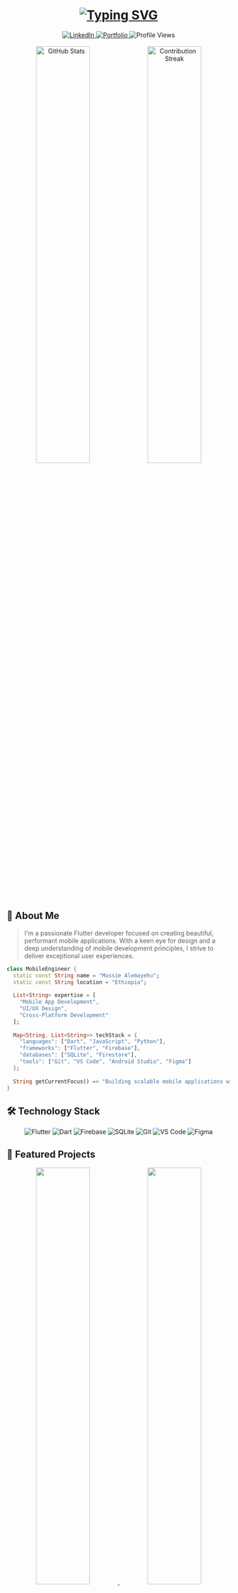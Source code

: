# <div align="center">[![Typing SVG](https://readme-typing-svg.herokuapp.com?font=Fira+Code&weight=500&size=30&pause=1000&color=6366F1&center=true&vCenter=true&random=false&width=600&height=70&lines=Hi+👋+I'm+Mussie+Alemayehu;Flutter+Developer)](https://git.io/typing-svg)</div>

<div align="center">
  <a href="https://linkedin.com/in/mussie-alemayehu">
    <img src="https://img.shields.io/badge/LinkedIn-0077B5?style=for-the-badge&logo=linkedin&logoColor=white" alt="LinkedIn"/>
  </a>
  <a href="https://mussie-alemayehu.github.io/profile">
    <img src="https://img.shields.io/badge/Portfolio-255E63?style=for-the-badge&logo=About.me&logoColor=white" alt="Portfolio"/>
  </a>
  <img src="https://komarev.com/ghpvc/?username=mussie-alemayehu&style=for-the-badge&color=6366F1" alt="Profile Views" />
</div>

<br/>

<div align="center">
  <img width="49%" src="https://github-readme-stats.vercel.app/api?username=mussie-alemayehu&show_icons=true&theme=tokyonight&hide_border=true&bg_color=0D1117" alt="GitHub Stats"/>
  <img width="49%" src="https://github-readme-streak-stats.herokuapp.com/?user=mussie-alemayehu&theme=tokyonight&hide_border=true&background=0D1117" alt="Contribution Streak"/>
</div>

## 💫 About Me

> I'm a passionate Flutter developer focused on creating beautiful, performant mobile applications. With a keen eye for design and a deep understanding of mobile development principles, I strive to deliver exceptional user experiences.

```dart
class MobileEngineer {
  static const String name = "Mussie Alemayehu";
  static const String location = "Ethiopia";
  
  List<String> expertise = [
    "Mobile App Development",
    "UI/UX Design",
    "Cross-Platform Development"
  ];
  
  Map<String, List<String>> techStack = {
    "languages": ["Dart", "JavaScript", "Python"],
    "frameworks": ["Flutter", "Firebase"],
    "databases": ["SQLite", "Firestore"],
    "tools": ["Git", "VS Code", "Android Studio", "Figma"]
  };
  
  String getCurrentFocus() => "Building scalable mobile applications with Flutter";
}
```

## 🛠️ Technology Stack

<div align="center">
  
![Flutter](https://img.shields.io/badge/Flutter-02569B?style=for-the-badge&logo=flutter&logoColor=white)
![Dart](https://img.shields.io/badge/Dart-0175C2?style=for-the-badge&logo=dart&logoColor=white)
![Firebase](https://img.shields.io/badge/Firebase-FFCA28?style=for-the-badge&logo=firebase&logoColor=black)
![SQLite](https://img.shields.io/badge/SQLite-07405E?style=for-the-badge&logo=sqlite&logoColor=white)
![Git](https://img.shields.io/badge/Git-F05032?style=for-the-badge&logo=git&logoColor=white)
![VS Code](https://img.shields.io/badge/VS_Code-007ACC?style=for-the-badge&logo=visual-studio-code&logoColor=white)
![Figma](https://img.shields.io/badge/Figma-F24E1E?style=for-the-badge&logo=figma&logoColor=white)

</div>

## 📱 Featured Projects

<div align="center">
  <a href="https://github.com/mussie-alemayehu/shop_app">
    <img src="https://github-readme-stats.vercel.app/api/pin/?username=mussie-alemayehu&repo=shop_app&theme=tokyonight&hide_border=true&bg_color=0D1117" width="49%" />
  </a>
  <a href="https://github.com/mussie-alemayehu/movie_db">
    <img src="https://github-readme-stats.vercel.app/api/pin/?username=mussie-alemayehu&repo=movie_db&theme=tokyonight&hide_border=true&bg_color=0D1117" width="49%" />
  </a>
  <a href="https://github.com/mussie-alemayehu/notes-and-to-do">
    <img src="https://github-readme-stats.vercel.app/api/pin/?username=mussie-alemayehu&repo=notes-and-to-do&theme=tokyonight&hide_border=true&bg_color=0D1117" width="49%" />
  </a>
  <a href="https://github.com/mussie-alemayehu/student-portal">
    <img src="https://github-readme-stats.vercel.app/api/pin/?username=mussie-alemayehu&repo=student-portal&theme=tokyonight&hide_border=true&bg_color=0D1117" width="49%" />
  </a>
</div>

## 📊 GitHub Analytics

<div align="center">
  <img src="https://github-readme-activity-graph.vercel.app/graph?username=mussie-alemayehu&custom_title=Contribution%20Graph&theme=tokyo-night&hide_border=true&bg_color=0D1117" width="100%" alt="Activity Graph" />
</div>

<div align="center">
  <img src="https://github-profile-trophy.vercel.app/?username=mussie-alemayehu&theme=tokyonight&no-frame=true&column=7&margin-w=15&margin-h=15&bg_color=0D1117" width="100%" alt="Trophy Stats" />
</div>

## 💻 Coding Metrics

<div align="center">
  <img src="https://github-readme-stats.vercel.app/api/top-langs/?username=mussie-alemayehu&theme=tokyonight&hide_border=true&bg_color=0D1117&layout=compact&langs_count=8" width="49%" alt="Top Languages" />
  <img src="https://github-profile-summary-cards.vercel.app/api/cards/productive-time?username=mussie-alemayehu&theme=tokyonight&utcOffset=3" width="49%" alt="Coding Activity" />
</div>

---

<div align="center">
  <sub>Built with ❤️ using GitHub Markdown and Actions</sub>
</div>
